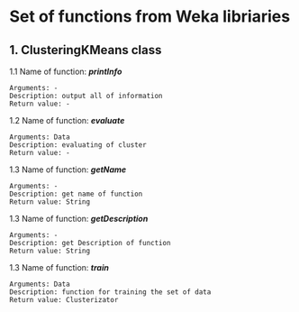# Set of functions from Weka libriaries

## **1. ClusteringKMeans class**

1.1 Name of function: ***printInfo***

    Arguments: -
    Description: output all of information
    Return value: -

1.2 Name of function: ***evaluate***

    Arguments: Data
    Description: evaluating of cluster
    Return value: -

1.3 Name of function: ***getName***

    Arguments: -
    Description: get name of function
    Return value: String
1.3 Name of function: ***getDescription***

    Arguments: -
    Description: get Description of function
    Return value: String
1.3 Name of function: ***train***

    Arguments: Data
    Description: function for training the set of data
    Return value: Clusterizator